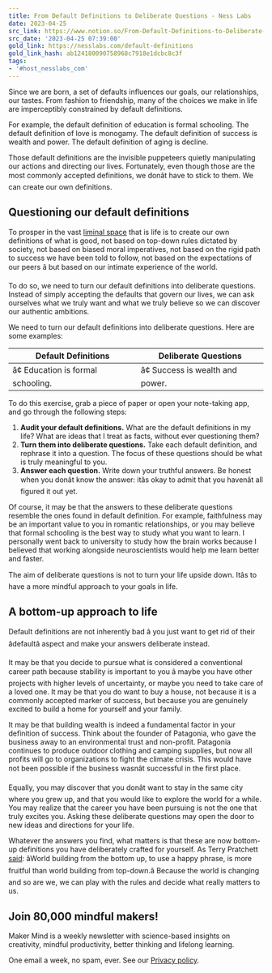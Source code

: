 ```yaml
---
title: From Default Definitions to Deliberate Questions - Ness Labs
date: 2023-04-25
src_link: https://www.notion.so/From-Default-Definitions-to-Deliberate-Questions-8cb8121fe0e9478689e932049eb17c22
src_date: '2023-04-25 07:39:00'
gold_link: https://nesslabs.com/default-definitions
gold_link_hash: ab124180090758968c7918e1dcbc8c3f
tags:
- '#host_nesslabs_com'
---
```





Since we are born, a set of defaults influences our goals, our relationships, our tastes. From fashion to friendship, many of the choices we make in life are imperceptibly constrained by default definitions.


For example, the default definition of education is formal schooling. The default definition of love is monogamy. The default definition of success is wealth and power. The default definition of aging is decline.


Those default definitions are the invisible puppeteers quietly manipulating our actions and directing our lives. Fortunately, even though those are the most commonly accepted definitions, we donât have to stick to them. We can create our own definitions.


Questioning our default definitions
-----------------------------------


To prosper in the vast [liminal space](https://nesslabs.com/liminal-creativity) that is life is to create our own definitions of what is good, not based on top-down rules dictated by society, not based on biased moral imperatives, not based on the rigid path to success we have been told to follow, not based on the expectations of our peers â but based on our intimate experience of the world.


To do so, we need to turn our default definitions into deliberate questions. Instead of simply accepting the defaults that govern our lives, we can ask ourselves what we truly want and what we truly believe so we can discover our authentic ambitions.


We need to turn our default definitions into deliberate questions. Here are some examples:




| Default Definitions | Deliberate Questions |
| --- | --- |
| â¢ Education is formal schooling. | â¢ Success is wealth and power. | â¢ Love is monogamy. | â What do I want to learn? What do I want to teach my children? | â What brings me joy in life? | â What values are important to me in a romantic relationship? |


To do this exercise, grab a piece of paper or open your note-taking app, and go through the following steps:


1. **Audit your default definitions.** What are the default definitions in my life? What are ideas that I treat as facts, without ever questioning them?
2. **Turn them into deliberate questions.** Take each default definition, and rephrase it into a question. The focus of these questions should be what is truly meaningful to you.
3. **Answer each question.** Write down your truthful answers. Be honest when you donât know the answer: itâs okay to admit that you havenât all figured it out yet.


Of course, it may be that the answers to these deliberate questions resemble the ones found in default definition. For example, faithfulness may be an important value to you in romantic relationships, or you may believe that formal schooling is the best way to study what you want to learn. I personally went back to university to study how the brain works because I believed that working alongside neuroscientists would help me learn better and faster.


The aim of deliberate questions is not to turn your life upside down. Itâs to have a more mindful approach to your goals in life.


A bottom-up approach to life
----------------------------


Default definitions are not inherently bad â you just want to get rid of their âdefaultâ aspect and make your answers deliberate instead.


It may be that you decide to pursue what is considered a conventional career path because stability is important to you â maybe you have other projects with higher levels of uncertainty, or maybe you need to take care of a loved one. It may be that you do want to buy a house, not because it is a commonly accepted marker of success, but because you are genuinely excited to build a home for yourself and your family.


It may be that building wealth is indeed a fundamental factor in your definition of success. Think about the founder of Patagonia, who gave the business away to an environmental trust and non-profit. Patagonia continues to produce outdoor clothing and camping supplies, but now all profits will go to organizations to fight the climate crisis. This would have not been possible if the business wasnât successful in the first place.


Equally, you may discover that you donât want to stay in the same city where you grew up, and that you would like to explore the world for a while. You may realize that the career you have been pursuing is not the one that truly excites you. Asking these deliberate questions may open the door to new ideas and directions for your life.


Whatever the answers you find, what matters is that these are now bottom-up definitions you have deliberately crafted for yourself. As Terry Pratchett [said](https://amzn.to/438gif4): âWorld building from the bottom up, to use a happy phrase, is more fruitful than world building from top-down.â Because the world is changing and so are we, we can play with the rules and decide what really matters to us.



  

Join 80,000 mindful makers!
---------------------------


Maker Mind is a weekly newsletter with science-based insights on creativity, mindful productivity, better thinking and lifelong learning.


One email a week, no spam, ever. See our [Privacy policy](/privacy).